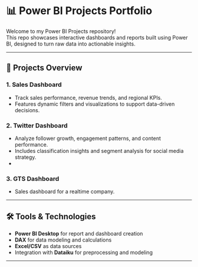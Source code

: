 # 📊 Power BI Projects Portfolio

Welcome to my Power BI Projects repository!  
This repo showcases interactive dashboards and reports built using Power BI, designed to turn raw data into actionable insights.

---

## 🚀 Projects Overview

### 1. Sales Dashboard
- Track sales performance, revenue trends, and regional KPIs.
- Features dynamic filters and visualizations to support data-driven decisions.

### 2. Twitter Dashboard
- Analyze follower growth, engagement patterns, and content performance.
- Includes classification insights and segment analysis for social media strategy.
- 
### 3. GTS Dashboard
- Sales dashboard for a realtime company.

---

## 🛠️ Tools & Technologies
- **Power BI Desktop** for report and dashboard creation  
- **DAX** for data modeling and calculations  
- **Excel/CSV** as data sources  
- Integration with **Dataiku** for preprocessing and modeling 

---
